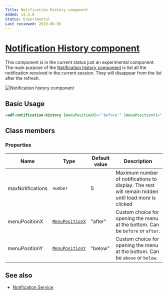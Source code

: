 ```yaml
---
Title: Notification History component
Added: v3.3.0
Status: Experimental
Last reviewed: 2019-06-05
---
```


# [Notification History component](../../../lib/core/notifications/components/notification-history.component.ts "Defined in notification-history.component.ts")

This component is in the current status just an experimental component.
The main purpose of the [Notification history component](../../core/components/notification-history.component.md) is list all the notification received in the current session. They will disappear from the list after the refresh.

![Notification history component](../../docassets/notification-history-component.png)

## Basic Usage

```html
<adf-notification-history [menuPositionX]="'before'" [menuPositionY]="'above'"></adf-notification-history>
```

## Class members

### Properties

| Name | Type | Default value | Description |
| ---- | ---- | ------------- | ----------- |
| maxNotifications | `number` | 5 | Maximum number of notifications to display. The rest will remain hidden until load more is clicked |
| menuPositionX | [`MenuPositionX`](https://github.com/angular/components/blob/master/src/material/menu/menu-positions.ts) | "after" | Custom choice for opening the menu at the bottom. Can be `before` or `after`. |
| menuPositionY | [`MenuPositionY`](https://github.com/angular/components/blob/master/src/material/menu/menu-positions.ts) | "below" | Custom choice for opening the menu at the bottom. Can be `above` or `below`. |

## See also

-   [Notification Service](../../core/services/notification.service.md)
